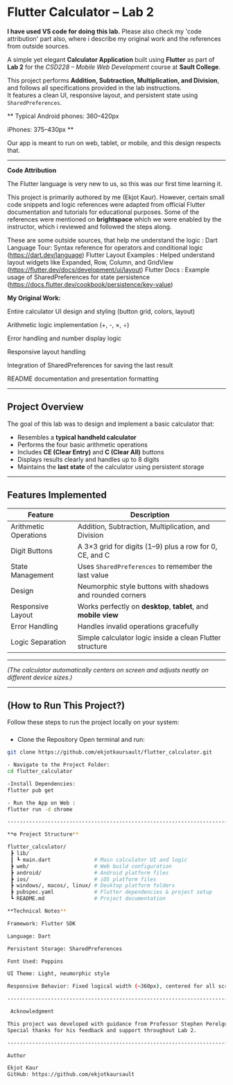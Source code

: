 #  Flutter Calculator – Lab 2

**I have used VS code for doing this lab.**
 Please  also check my 'code attribution' part also, where i describe my original work and the references from outside sources.

A simple yet elegant **Calculator Application** built using **Flutter** as part of **Lab 2** for the *CSD228 – Mobile Web Development* course at **Sault College**.

This project performs **Addition, Subtraction, Multiplication, and Division**, and follows all specifications provided in the lab instructions.  
It features a clean UI, responsive layout, and persistent state using `SharedPreferences`.

** Typical Android phones: 360–420px

iPhones: 375–430px **

Our app is meant to run on web, tablet, or mobile, and this design respects that.

-----------------------------------------------------------------------------------------------------------------------
**Code Attribution**

The Flutter language is very new to us, so this was our first time learning it.

This project is primarily authored by me (Ekjot Kaur). 
However, certain small code snippets and logic references were adapted from official Flutter documentation and tutorials for educational purposes. 
Some of the references were mentioned on **brightspace** which we were enabled by the instructor, which i reviewed and followed the steps along.

These are some outside sources, that help me understand the logic :
Dart Language Tour: Syntax reference for operators and conditional logic (https://dart.dev/language)
Flutter Layout Examples : Helped understand layout widgets like Expanded, Row, Column, and GridView  (https://flutter.dev/docs/development/ui/layout)
Flutter Docs : Example usage of SharedPreferences for state persistence (https://docs.flutter.dev/cookbook/persistence/key-value)

**My Original Work:**

Entire calculator UI design and styling (button grid, colors, layout)

Arithmetic logic implementation (+, -, ×, ÷)

Error handling and number display logic

Responsive layout handling

Integration of SharedPreferences for saving the last result

README documentation and presentation formatting


----------------------------------------------------------------------------------------------------------------

##  Project Overview

The goal of this lab was to design and implement a basic calculator that:
- Resembles a **typical handheld calculator**
- Performs the four basic arithmetic operations
- Includes **CE (Clear Entry)** and **C (Clear All)** buttons
- Displays results clearly and handles up to 8 digits
- Maintains the **last state** of the calculator using persistent storage

---

##  Features Implemented

| Feature | Description |
|----------|-------------|
| Arithmetic Operations | Addition, Subtraction, Multiplication, and Division |
|  Digit Buttons | A 3×3 grid for digits (1–9) plus a row for 0, CE, and C |
|  State Management | Uses `SharedPreferences` to remember the last value |
|  Design | Neumorphic style buttons with shadows and rounded corners |
|  Responsive Layout | Works perfectly on **desktop**, **tablet**, and **mobile view** |
|  Error Handling | Handles invalid operations gracefully |
|  Logic Separation | Simple calculator logic inside a clean Flutter structure |

---------------------------------------------

*(The calculator automatically centers on screen and adjusts neatly on different device sizes.)*

---

##   (How to Run This Project?)

Follow these steps to run the project locally on your system:

###
- Clone the Repository
Open terminal and run:
```bash
git clone https://github.com/ekjotkaursault/flutter_calculator.git

- Navigate to the Project Folder:
cd flutter_calculator

-Install Dependencies:
flutter pub get

- Run the App on Web :
flutter run -d chrome

-----------------------------------------------------------------------------------------------

**⚙️ Project Structure**

flutter_calculator/
 ┣ lib/
 ┃ ┗ main.dart              # Main calculator UI and logic
 ┣ web/                     # Web build configuration
 ┣ android/                 # Android platform files
 ┣ ios/                     # iOS platform files
 ┣ windows/, macos/, linux/ # Desktop platform folders
 ┣ pubspec.yaml             # Flutter dependencies & project setup
 ┗ README.md                # Project documentation

**Technical Notes**

Framework: Flutter SDK

Language: Dart

Persistent Storage: SharedPreferences

Font Used: Poppins

UI Theme: Light, neumorphic style

Responsive Behavior: Fixed logical width (~360px), centered for all screens

------------------------------------------------------------------------------------------------------------------------------------

 Acknowledgment

This project was developed with guidance from Professor Stephen Perelgut.
Special thanks for his feedback and support throughout Lab 2.

------------------------------------------------------------------------------------------------------------------------------------

Author

Ekjot Kaur
GitHub: https://github.com/ekjotkaursault 







